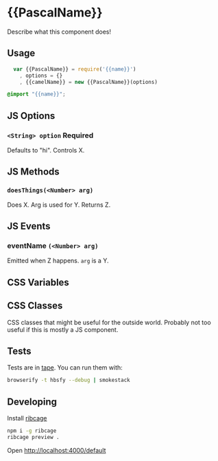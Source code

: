 # {{PascalName}}

Describe what this component does!

## Usage
```js
  var {{PascalName}} = require('{{name}}')
    , options = {}
    , {{camelName}} = new {{PascalName}}(options)
```

```css
@import "{{name}}";
```

## JS Options
### `<String> option` **Required**
Defaults to "hi". Controls X.

## JS Methods
### `doesThings(<Number> arg)`
Does X. Arg is used for Y. Returns Z.

## JS Events
### eventName `(<Number> arg)`
Emitted when Z happens. `arg` is a Y.

## CSS Variables

## CSS Classes
CSS classes that might be useful for the outside world. Probably not too useful if this is mostly a JS component.

## Tests
Tests are in [tape](https://github.com/substack/tape). You can run them with:

```bash
browserify -t hbsfy --debug | smokestack
```
## Developing
Install [ribcage](https://github.com/Techwraith/ribcage)

```sh
npm i -g ribcage
ribcage preview .
```

Open [http://localhost:4000/default](http://localhost:4000/default)

